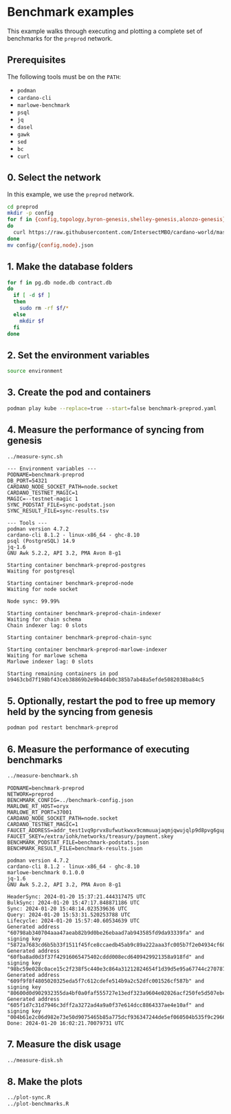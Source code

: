 # Benchmark examples

This example walks through executing and plotting a complete set of benchmarks for the `preprod` network.

## Prerequisites

The following tools must be on the `PATH`:

- `podman`
- `cardano-cli`
- `marlowe-benchmark`
- `psql`
- `jq`
- `dasel`
- `gawk`
- `sed`
- `bc`
- `curl`


## 0. Select the network

In this example, we use the `preprod` network.

```bash
cd preprod
mkdir -p config
for f in {config,topology,byron-genesis,shelley-genesis,alonzo-genesis}.json
do
  curl https://raw.githubusercontent.com/IntersectMBO/cardano-world/master/docs/environments/preprod/$f -o config/$f
done
mv config/{config,node}.json
```

## 1. Make the database folders

```bash
for f in pg.db node.db contract.db
do
  if [ -d $f ]
  then
    sudo rm -rf $f/*
  else
    mkdir $f
  fi
done
```


## 2. Set the environment variables

```bash
source environment
```


## 3. Create the pod and containers

```bash
podman play kube --replace=true --start=false benchmark-preprod.yaml
```


## 4. Measure the performance of syncing from genesis

```bash
../measure-sync.sh
```

```console
--- Environment variables ---
PODNAME=benchmark-preprod
DB_PORT=54321
CARDANO_NODE_SOCKET_PATH=node.socket
CARDANO_TESTNET_MAGIC=1
MAGIC=--testnet-magic 1
SYNC_PODSTAT_FILE=sync-podstat.json
SYNC_RESULT_FILE=sync-results.tsv

--- Tools ---
podman version 4.7.2
cardano-cli 8.1.2 - linux-x86_64 - ghc-8.10
psql (PostgreSQL) 14.9
jq-1.6
GNU Awk 5.2.2, API 3.2, PMA Avon 8-g1

Starting container benchmark-preprod-postgres
Waiting for postgresql

Starting container benchmark-preprod-node
Waiting for node socket

Node sync: 99.99%

Starting container benchmark-preprod-chain-indexer
Waiting for chain schema
Chain indexer lag: 0 slots

Starting container benchmark-preprod-chain-sync

Starting container benchmark-preprod-marlowe-indexer
Waiting for marlowe schema
Marlowe indexer lag: 0 slots

Starting remaining containers in pod b9463cbd7f198bf43ceb38869b2e9b4d4b0c385b7ab48a5efde5082038ba84c5
```


## 5. Optionally, restart the pod to free up memory held by the syncing from genesis

```bash
podman pod restart benchmark-preprod
```


## 6. Measure the performance of executing benchmarks

```bash
../measure-benchmark.sh
```

```console
PODNAME=benchmark-preprod
NETWORK=preprod
BENCHMARK_CONFIG=../benchmark-config.json
MARLOWE_RT_HOST=oryx
MARLOWE_RT_PORT=37001
CARDANO_NODE_SOCKET_PATH=node.socket
CARDANO_TESTNET_MAGIC=1
FAUCET_ADDRESS=addr_test1vq9prvx8ufwutkwxx9cmmuuajaqmjqwujqlp9d8pvg6gupczgtm9j
FAUCET_SKEY=/extra/iohk/networks/treasury/payment.skey
BENCHMARK_PODSTAT_FILE=benchmark-podstats.json
BENCHMARK_RESULT_FILE=benchmark-results.json

podman version 4.7.2
cardano-cli 8.1.2 - linux-x86_64 - ghc-8.10
marlowe-benchmark 0.1.0.0
jq-1.6
GNU Awk 5.2.2, API 3.2, PMA Avon 8-g1

HeaderSync: 2024-01-20 15:37:21.444317475 UTC
BulkSync: 2024-01-20 15:47:17.848871186 UTC
Sync: 2024-01-20 15:48:14.023539636 UTC
Query: 2024-01-20 15:53:31.520253788 UTC
Lifecycle: 2024-01-20 15:57:40.60534639 UTC
Generated address "60798ab340704aaa47aeab82b9d0be26ebaad7ab943585fd9da93339fa" and signing key "5872a7683cd6b5b33f1511f45fce8ccaedb45ab9c89a222aaa3fc005b7f2e04934cf60e9e4c9146e86c4facb6b01ca9d3e82dd170a606099d993ee3dac357942705d79223f1238048ac33e59a284f8a3577261ef360bcb4ac6a6bedde624316a063eef43d14f0bb190b9f2a53f258d862e76598f174b1daa8518389327c90305".
Generated address "60fba8ad0d3f37f42916065475402cddd008ecd6409429921358a918fd" and signing key "98bc59e028c0ace15c2f238f5c440e3c864a31212824654f1d39d5e95a67744c270787db10b5014b28fb6ee9527d36795bd2bf537e8030d0f8e2f27ccdd5ef63b7429cfb6ba278cad74132ba18d1edb6938b89abe07a472cb4562638ed87454b8d9d0633e41652302792549d86d6f3b475c252e5703f30ef026c3c34b93992c7".
Generated address "609f9f8f4805020325eda5f7c612cdefe514b9a2c52dfc001526cf587b" and signing key "80600d0d902932355da4bf0a0faf555727e13edf323a9604e02026acf250fe5d507ebc57f69b66b9f31f50c285bde19a39adb03b556c1f72a4dffbb72dc0b1f0c5299d2e4cac1f1bb7aa64f48999341a85f5f0070d48f377c9d2edeefe7059e747d0d864c0b47d4480655d40fd15f3a063bbddaa90c8bbe54bfef90c22603de1".
Generated address "605f1d7c31d7946c3dff2a3272ad4a9a0f37e614dcc8864337ae4e10af" and signing key "004b61e2c06d982e73e50d9075465b85a775dcf936347244de5ef060504b535f9c29668163ce81f6699ab17fe098c9c4bb1b7ec5e8fd190cc8db95a37349909495851ed89037402a24df99d238c550245c2f5d7e78615a40db4322ea52e512fc7460ca64c78c2161c5079ad67065c2f4133e2561d45fcda3aafdefcabf1ba06a".
Done: 2024-01-20 16:02:21.70079731 UTC
```


## 7. Measure the disk usage

```bash
../measure-disk.sh
```


## 8. Make the plots

```bash
../plot-sync.R
../plot-benchmarks.R
```

